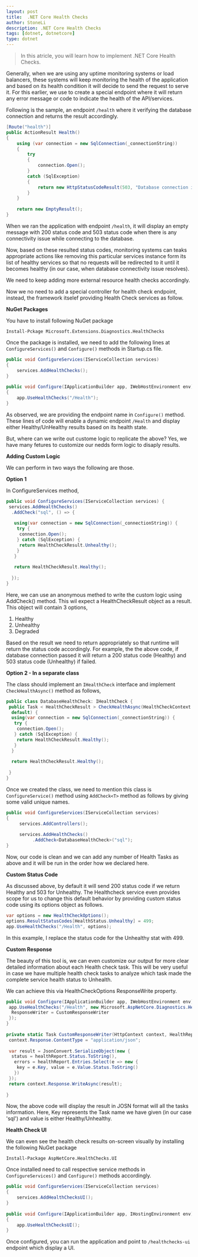 ```yaml
---
layout:	post
title:	.NET Core Health Checks
author: StoneLi
description: .NET Core Health Checks
tags: [dotnet, dotnetcore]
type: dotnet
---
```


> In this atricle, you will learn how to implement .NET Core Health Checks.

Generally, when we are using any uptime monitoring systems or load balancers, these systems will keep monitoring the health of the application and based on its health condition it will decide to send the request to serve it. For this earlier, we use to create a special endpoint where it will return any error message or code to indicate the health of the API/services.

Following is the sample, an endpoint ```/health``` where it verifying the database connection and returns the result accordingly.

```csharp
[Route("health")]  
public ActionResult Health()  
{  
    using (var connection = new SqlConnection(_connectionString))  
    {  
        try  
        {  
            connection.Open();  
        }  
        catch (SqlException)  
        {  
            return new HttpStatusCodeResult(503, "Database connection is unhealthy");  
        }  
    }  
  
    return new EmptyResult();  
}  
```

When we ran the application with endpoint ```/health```, it will display an empty message with 200 status code and 503 status code when there is any connectivity issue while connecting to the database.

Now, based on these resulted status codes, monitoring systems can teaks appropriate actions like removing this particular services instance form its list of healthy services so that no requests will be redirected to it until it becomes healthy (in our case, when database connectivity issue resolves).

We need to keep adding more external resource health checks accordingly.

Now we no need to add a special controller for health check endpoint, instead, the framework itselef providing Health Check services as follow.

**NuGet Packages**

You have to install following NuGet package

```Install-Pckage Microsoft.Extensions.Diagnostics.HealthChecks```

Once the package is installed, we need to add the following lines at ```ConfigureServices()``` and ```Configure()``` methods in Startup.cs file.

```csharp
public void ConfigureServices(IServiceCollection services)  
{  
    services.AddHealthChecks();  
}  
   
public void Configure(IApplicationBuilder app, IWebHostEnvironment env)  
{  
    app.UseHealthChecks("/Health");  
}  

```

As observed, we are providing the endpoint name in ```Configure()``` method. These lines of code will enable a dynamic endpoint ```/Health``` and display either Healthy/UnHealthy results based on its health state.

But, where can we write out custome logic to replicate the above? Yes, we have many fetures to customize our nedds form logic to disaply results.

**Adding Custom Logic**

We can perform in two ways the following are those.

**Option 1**

In ConfigureServices method,
```csharp
public void ConfigureServices(IServiceCollection services) {  
 services.AddHealthChecks()  
  .AddCheck("sql", () => {  
  
   using(var connection = new SqlConnection(_connectionString)) {  
    try {  
     connection.Open();  
    } catch (SqlException) {  
     return HealthCheckResult.Unhealthy();  
    }  
   }  
  
   return HealthCheckResult.Healthy();  
  
  });  
}  
```

Here, we can use an anonymous methed to write the custom logic using AddCheck() method. This wil expect a HealthCheckResult object as a result. This object will contain 3 options,
1. Healthy
2. Unhealthy
3. Degraded

Based on the result we need to return appropriately so that runtime will return the status code accordingly. For example, the the above code, if database connection passed it will return a 200 status code (Healthy) and  503 status code (Unhealthy) if failed.

**Option 2 - In a separate class**

The class should implement an ```IHealthCheck``` interface and implement ```CheckHealthAsync()``` method as follows,
```csharp
public class DatabaseHealthCheck: IHealthCheck {  
 public Task < HealthCheckResult > CheckHealthAsync(HealthCheckContext context, CancellationToken cancellationToken =  
  default) {  
  using(var connection = new SqlConnection(_connectionString)) {  
   try {  
    connection.Open();  
   } catch (SqlException) {  
    return HealthCheckResult.Healthy();  
   }  
  }  
  
  return HealthCheckResult.Healthy();  
  
 }  
}  
```

Once we created the class, we need to mention this class is ```ConfigureService()``` method using ```AddCheck<T>``` method as follows by giving some valid unique names.
```csharp
public void ConfigureServices(IServiceCollection services)  
{  
     services.AddControllers();  
  
     services.AddHealthChecks()  
          .AddCheck<DatabaseHealthCheck>("sql");  
}  
```

Now, our code is clean and we can add any number of Health Tasks as above and it will be run in the order how we declared here.

**Custom Status Code**

As discussed above, by default it will send 200 status code if we return Healthy and 503 for Unhealthy. The Healthcheck service even provides scope for us to change this default behavior by providing custom status code using its options object as follows.
```csharp
var options = new HealthCheckOptions();  
options.ResultStatusCodes[HealthStatus.Unhealthy] = 499;  
app.UseHealthChecks("/Health", options);  
```

In this example, I replace the status code for the Unhealthy stat with 499.

**Custom Response**

The beauty of this tool is, we can even customize our output for more clear detailed information about each Health check task. This will be very useful in case we have multiple health check tasks to analyze which task made the complete service health status to Unhealth.

We can achieve this via HealthCheckOptions ResponseWrite property.
```csharp
public void Configure(IApplicationBuilder app, IWebHostEnvironment env) {  
 app.UseHealthChecks("/Health", new Microsoft.AspNetCore.Diagnostics.HealthChecks.HealthCheckOptions() {  
  ResponseWriter = CustomResponseWriter  
 });  
}  
  
private static Task CustomResponseWriter(HttpContext context, HealthReport healthReport) {  
 context.Response.ContentType = "application/json";  
  
 var result = JsonConvert.SerializeObject(new {  
  status = healthReport.Status.ToString(),  
   errors = healthReport.Entries.Select(e => new {  
    key = e.Key, value = e.Value.Status.ToString()  
   })  
 });  
 return context.Response.WriteAsync(result);  
  
}  
```

Now, the above code will display the result in JOSN format will all the tasks information. Here, Key represents the Task name we have given (in our case 'sql') and value is either Healthy/Unhealthy.

**Health Check UI**

We can even see the health check results on-screen visually by installing the following NuGet package

```Install-Package AspNetCore.HealthChecks.UI```

Once installed need to call respective service methods in ```ConfigureServices()``` and ```Configure()``` methods accordingly.
```csharp
public void ConfigureServices(IServiceCollection services)  
{  
    services.AddHealthChecksUI();  
}  
  
public void Configure(IApplicationBuilder app, IHostingEnvironment env)  
{  
    app.UseHealthChecksUI();  
} 
```
Once configured, you can run the application and point to ```/healthchecks-ui``` endpoint which display a UI.
